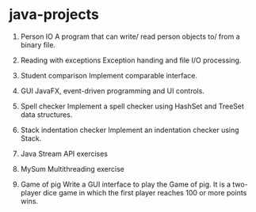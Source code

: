 # java-projects
1. Person IO
A program that can write/ read person objects to/ from a binary file.

2. Reading with exceptions
Exception handing and file I/O processing.
3. Student comparison
Implement comparable interface.
4. GUI
JavaFX, event-driven programming and UI controls.
5. Spell checker
Implement a spell checker using HashSet and TreeSet data structures.
6. Stack indentation checker
Implement an indentation checker using Stack.
7. Java Stream API exercises
8. MySum
Multithreading exercise
9. Game of pig
Write a GUI interface to play the Game of pig. It is a two-player dice game in which the first player reaches 100 or more points wins.

